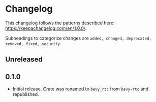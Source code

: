 # Changelog

This changelog follows the patterns described here: <https://keepachangelog.com/en/1.0.0/>.

Subheadings to categorize changes are `added, changed, deprecated, removed, fixed, security`.

## Unreleased

## 0.1.0

- Initial release. Crate was renamed to `bevy_rtc` from `bevy-rtc` and republished.

